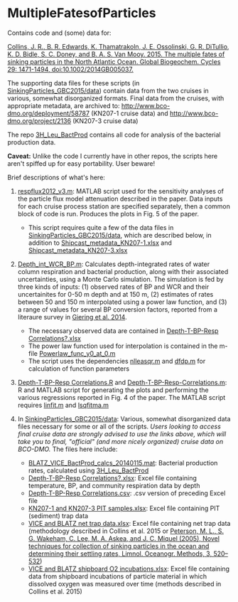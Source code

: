 # MultipleFatesofParticles
Contains code and (some) data for:

[Collins, J. R., B. R. Edwards, K. Thamatrakoln, J. E. Ossolinski, G. R. DiTullio, K. D. Bidle, S. C. Doney, and B. A. S. Van Mooy. 2015. The multiple fates of sinking particles in the North Atlantic Ocean. Global Biogeochem. Cycles 29: 1471-1494, doi:10.1002/2014GB005037.](http://dx.doi.org/10.1002/2014GB005037)

The supporting data files for these scripts (in [SinkingParticles_GBC2015/data](https://github.com/jamesrco/SinkingParticles_GBC2015/tree/master/data)) contain data from the two cruises in various, somewhat disorganized formats. Final data from the cruises, with appropriate metadata, are archived to: http://www.bco-dmo.org/deployment/58787 (KN207-1 cruise data) and http://www.bco-dmo.org/project/2136 (KN207-3 cruise data)

The repo [3H_Leu_BactProd](https://github.com/jamesrco/3H_Leu_BactProd) contains all code for analysis of the bacterial production data.

**Caveat:** Unlike the code I currently have in other repos, the scripts here aren't spiffed up for easy portability. User beware!

Brief descriptions of what's here:

1. [respflux2012_v3.m](https://github.com/jamesrco/SinkingParticles_GBC2015/blob/master/respflux2012_v3.m): MATLAB script used for the sensitivity analyses of the particle flux model attenuation described in the paper. Data inputs for each cruise process station are specified separately, then a common block of code is run. Produces the plots in Fig. 5 of the paper.
   * This script requires quite a few of the data files in [SinkingParticles_GBC2015/data](https://github.com/jamesrco/SinkingParticles_GBC2015/tree/master/data), which are described below, in addition to [Shipcast_metadata_KN207-1.xlsx](https://github.com/jamesrco/3H_Leu_BactProd/blob/master/sample_data_metadata/Shipcast_metadata_KN207-1.xlsx) and [Shipcast_metadata_KN207-3.xlsx](https://github.com/jamesrco/3H_Leu_BactProd/blob/master/sample_data_metadata/Shipcast_metadata_KN207-3.xlsx)

2. [Depth_int_WCR_BP.m](https://github.com/jamesrco/SinkingParticles_GBC2015/blob/master/Depth_int_WCR_BP.m): Calculates depth-integrated rates of water column respiration and bacterial production, along with their associated uncertainties, using a Monte Carlo simulation. The simulation is fed by three kinds of inputs: (1) observed rates of BP and WCR and their uncertainites for 0-50 m depth and at 150 m, (2) estimates of rates between 50 and 150 m interpolated using a power law function, and (3) a range of values for several BP conversion factors, reported from a literaure survey in [Giering et al. 2014](http://www.nature.com/articles/nature13123).
   * The necessary observed data are contained in [Depth-T-BP-Resp Correlations?.xlsx](https://github.com/jamesrco/SinkingParticles_GBC2015/blob/master/data/Depth-T-BP-Resp%20Correlations%3F.xlsx)
   * The power law function used for interpolation is contained in the m-file [Powerlaw_func_y0_at_0.m](https://github.com/jamesrco/SinkingParticles_GBC2015/blob/master/Powerlaw_func_y0_at_0.m)
   * The script uses the dependencies [nlleasqr.m](https://github.com/jamesrco/dependencies-useful-scripts/blob/master/nlleasqr.m) and [dfdp.m](https://github.com/jamesrco/dependencies-useful-scripts/blob/master/dfdp.m) for calculation of function parameters

3. [Depth-T-BP-Resp Correlations.R](https://github.com/jamesrco/SinkingParticles_GBC2015/blob/master/Depth-T-BP-Resp%20Correlations.R) and [Depth-T-BP-Resp-Correlations.m](https://github.com/jamesrco/SinkingParticles_GBC2015/blob/master/Depth-T-BP-Resp-Correlations.m): R and MATLAB script for generating the plots and performing the various regressions reported in Fig. 4 of the paper. The MATLAB script requires [linfit.m](https://github.com/jamesrco/dependencies-useful-scripts/blob/master/linfit.m) and [lsqfitma.m](https://github.com/jamesrco/dependencies-useful-scripts/blob/master/lsqfitma.m)

4. In [SinkingParticles_GBC2015/data](https://github.com/jamesrco/SinkingParticles_GBC2015/tree/master/data): Various, somewhat disorganized data files necessary for some or all of the scripts. _Users looking to access final cruise data are strongly advised to use the links above, which will take you to final, "official" (and more nicely organized) cruise data on BCO-DMO._ The files here include:
   * [BLATZ_VICE_BactProd_calcs_20140115.mat](https://github.com/jamesrco/SinkingParticles_GBC2015/blob/master/data/BLATZ_VICE_BactProd_calcs_20140115.mat): Bacterial production rates, calculated using [3H_Leu_BactProd](https://github.com/jamesrco/3H_Leu_BactProd)
   * [Depth-T-BP-Resp Correlations?.xlsx](https://github.com/jamesrco/SinkingParticles_GBC2015/blob/master/data/Depth-T-BP-Resp%20Correlations%3F.xlsx): Excel file containing temperature, BP, and community respiration data by depth
   * [Depth-T-BP-Resp Correlations.csv](https://github.com/jamesrco/SinkingParticles_GBC2015/blob/master/data/Depth-T-BP-Resp%20Correlations.csv): .csv version of preceding Excel file
   * [KN207-1 and KN207-3 PIT samples.xlsx](https://github.com/jamesrco/SinkingParticles_GBC2015/blob/master/data/KN207-1%20and%20KN207-3%20PIT%20samples.xlsx): Excel file containing PIT (sediment) trap data
   * [VICE and BLATZ net trap data.xlsx](https://github.com/jamesrco/SinkingParticles_GBC2015/blob/master/data/VICE%20and%20BLATZ%20net%20trap%20data.xlsx): Excel file containing net trap data (methodology described in Collins et al. 2015 or [Peterson, M. L., S. G. Wakeham, C. Lee, M. A. Askea, and J. C. Miquel (2005), Novel techniques for collection of sinking particles in the ocean and determining their settling rates, Limnol. Oceanogr. Methods, 3, 520–532](http://onlinelibrary.wiley.com/doi/10.4319/lom.2005.3.520/abstract))
   * [VICE and BLATZ shipboard O2 incubations.xlsx](https://github.com/jamesrco/SinkingParticles_GBC2015/blob/master/data/VICE%20and%20BLATZ%20shipboard%20O2%20incubations.xlsx): Excel file containing data from shipboard incubations of particle material in which dissolved oxygen was measured over time (methods described in Collins et al. 2015)
